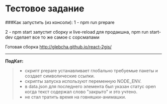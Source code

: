 Тестовое задание 
==========

###Как запустить (из консоли):
1 - npm run prepare

2 - npm start запустит сборку и live-reload для продакшна, 
    npm run start-dev сделает все то же самое с сорсмапами

Готовая сборка http://glebcha.github.io/react-2gis/

----------


**ПодКат:**

> - скрипт prepare устанавливает глобально требуемые пакеты и создает символические ссылки.
> - скрипты запуска используют переменную NODE_ENV.
> - в data.json для последнего элемента был указан статус open когда текст содержал слово "закрыто" и это учтено.
> - не стал тратить время на говняшки-анимашки.
